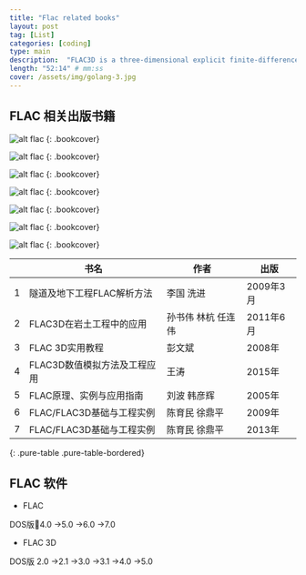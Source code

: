 ```yaml
---
title: "Flac related books"
layout: post
tag: [List]
categories: [coding]
type: main
description:  "FLAC3D is a three-dimensional explicit finite-difference program for engineering mechanics computation."
length: "52:14" # mm:ss
cover: /assets/img/golang-3.jpg
---
```




## FLAC 相关出版书籍

![alt flac](/assets/imgcover/flac_1.jpg)
{: .bookcover}

![alt flac](/assets/imgcover/flac_2.jpg)
{: .bookcover}

![alt flac](/assets/imgcover/flac_3.jpg)
{: .bookcover}

![alt flac](/assets/imgcover/flac_4.jpg)
{: .bookcover}

![alt flac](/assets/imgcover/flac_5.jpg)
{: .bookcover}

![alt flac](/assets/imgcover/flac_6.jpg)
{: .bookcover}

![alt flac](/assets/imgcover/flac_7.jpg)
{: .bookcover}




|   | 书名 | 作者 | 出版 |
|----|-------------|--------|------|
| 1 | 隧道及地下工程FLAC解析方法 | 李国 洗进 | 2009年3月 |
| 2 | FLAC3D在岩土工程中的应用 | 孙书伟 林杭 任连伟 | 2011年6月 |
| 3 | FLAC 3D实用教程 | 彭文斌 | 2008年 |
| 4 | FLAC3D数值模拟方法及工程应用 | 王涛 | 2015年 |
| 5 | FLAC原理、实例与应用指南 | 刘波 韩彦辉 | 2005年 |
| 6 | FLAC/FLAC3D基础与工程实例 | 陈育民 徐鼎平 | 2009年 |
| 7 | FLAC/FLAC3D基础与工程实例 | 陈育民 徐鼎平 | 2013年 |
{: .pure-table .pure-table-bordered}

## FLAC 软件

- FLAC 

DOS版4.0 →5.0 →6.0 →7.0

- FLAC 3D 

DOS版 2.0 →2.1 →3.0 →3.1 →4.0 →5.0

